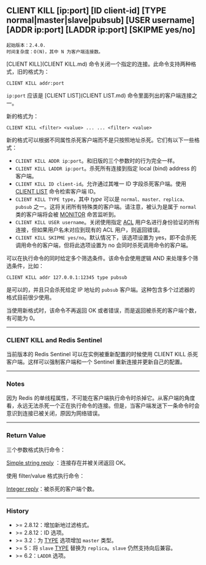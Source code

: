 ## CLIENT KILL [ip:port] [ID client-id] [TYPE normal|master|slave|pubsub] [USER username] [ADDR ip:port] [LADDR ip:port] [SKIPME yes/no]

    起始版本：2.4.0.
    时间复杂度：O(N)，其中 N 为客户端连接数。

[CLIENT KILL](CLIENT KILL.md) 命令关闭一个指定的连接。此命令支持两种格式，旧的格式为：

```
CLIENT KILL addr:port
```

`ip:port` 应该是 [CLIENT LIST](CLIENT LIST.md) 命令里面列出的客户端连接之一。

新的格式为：

```
CLIENT KILL <filter> <value> ... ... <filter> <value>
```
新的格式可以根据不同属性杀死客户端而不是只按照地址杀死。它们有以下一些格式：
- `CLIENT KILL ADDR ip:port`。和旧版的三个参数时的行为完全一样。
- `CLIENT KILL LADDR ip:port`。杀死所有连接到指定 local (bind) address 的客户端。
- `CLIENT KILL ID client-id`。允许通过其唯一 ID 字段杀死客户端。使用 [CLIENT LIST](CLIENT%20LIST.md) 命令检索客户端 ID。
- `CLIENT KILL TYPE type`，其中 _type_ 可以是 `normal、master、replica、pubsub` 之一。这将关闭所有特殊类的客户端。请注意，被认为是属于 `normal` 类的客户端将会被 [MONITOR](MONITOR.md) 命苦监听到。
- `CLIENT KILL USER username`。关闭使用指定 [ACL](../topics/ACL.md) 用户名进行身份验证的所有连接，但如果用户名未对应到现有的 ACL 用户，则返回错误。
- `CLIENT KILL SKIPME yes/no`。默认情况下，该选项设置为 yes，即不会杀死调用命令的客户端，但将此选项设置为 no 会同时杀死调用命令的客户端。

可以在执行命令的同时给定多个筛选条件。该命令会使用逻辑 AND 来处理多个筛选条件，比如：

```
CLIENT KILL addr 127.0.0.1:12345 type pubsub
```

是可以的，并且只会杀死给定 IP 地址的 `pubsub` 客户端。这种包含多个过滤器的格式目前很少使用。

当使用新格式时，该命令不再返回 OK 或者错误，而是返回被杀死的客户端个数，有可能为 0。

---

### CLIENT KILL and Redis Sentinel

当前版本的 Redis Sentinel 可以在实例被重新配置的时候使用 CLIENT KILL 杀死客户端。这样可以强制客户端和一个 Sentinel 重新连接并更新自己的配置。

---

### Notes

因为 Redis 的单线程属性，不可能在客户端执行命令时杀掉它。从客户端的角度看，永远无法杀死一个正在执行命令的连接。但是，当客户端发送下一条命令时会意识到连接已被关闭，原因为网络错误。

---

### Return Value

三个参数格式执行命令：

[Simple string reply](../topics/protocol.md#resp-simple-strings) ：连接存在并被关闭返回 OK。

使用 filter/value 格式执行命令：

[Integer reply](../topics/protocol.md#resp-integers)：被杀死的客户端个数。

---

### History

- &gt;= 2.8.12：增加新地过滤格式。
- &gt;= 2.8.12：ID 选项。
- &gt;= 3.2：为 [TYPE](TYPE.md) 选项增加 `master` 类型。
- &gt;= 5：将 `slave` [TYPE](TYPE.md) 替换为 `replica`。`slave` 仍然支持向后兼容。
- &gt;= 6.2：`LADDR` 选项。